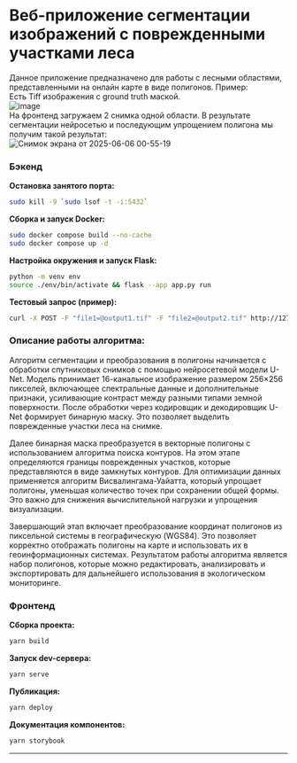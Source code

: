 # Веб-приложение сегментации изображений с поврежденными участками леса

Данное приложение предназначено для работы с лесными областями, представленными на онлайн карте в виде полигонов.
Пример:  
Есть Tiff изображения с ground truth маской.  
![image](https://github.com/user-attachments/assets/f4db9009-960e-4e79-ba2a-6074f4ca79dc)  
На фронтенд загружаем 2 снимка одной области. В результате сегментации нейросетью и последующим упрощением полигона мы получим такой результат:  
![Снимок экрана от 2025-06-06 00-55-19](https://github.com/user-attachments/assets/fdd2d7ee-e202-4393-aa2b-b28ddacc723f)



### Бэкенд

**Остановка занятого порта:**
```bash
sudo kill -9 `sudo lsof -t -i:5432`
```

**Сборка и запуск Docker:**
```bash
sudo docker compose build --no-cache
sudo docker compose up -d
```

**Настройка окружения и запуск Flask:**
```bash
python -m venv env
source ./env/bin/activate && flask --app app.py run
```

**Тестовый запрос (пример):**
```bash
curl -X POST -F "file1=@output1.tif" -F "file2=@output2.tif" http://127.0.0.1:5000/get_polygons/
```
### Описание работы алгоритма:  
Алгоритм сегментации и преобразования в полигоны начинается с обработки спутниковых снимков с помощью нейросетевой модели U-Net. Модель принимает 16-канальное изображение размером 256×256 пикселей, включающее спектральные данные и дополнительные признаки, усиливающие контраст между разными типами земной поверхности. После обработки через кодировщик и декодировщик U-Net формирует  бинарную маску. Это позволяет выделить поврежденные участки леса на снимке.  

Далее бинарная маска преобразуется в векторные полигоны с использованием алгоритма поиска контуров. На этом этапе определяются границы поврежденных участков, которые представляются в виде замкнутых контуров. Для оптимизации данных применяется алгоритм Висвалингама-Уайатта, который упрощает полигоны, уменьшая количество точек при сохранении общей формы. Это важно для снижения вычислительной нагрузки и упрощения визуализации.  

Завершающий этап включает преобразование координат полигонов из пиксельной системы в географическую (WGS84). Это позволяет корректно отображать полигоны на карте и использовать их в геоинформационных системах. Результатом работы алгоритма является набор полигонов, которые можно редактировать, анализировать и экспортировать для дальнейшего использования в экологическом мониторинге.  


### Фронтенд

**Сборка проекта:**
```bash
yarn build
```

**Запуск dev-сервера:**
```bash
yarn serve
```

**Публикация:**
```bash
yarn deploy
```

**Документация компонентов:**
```bash
yarn storybook
```

---
